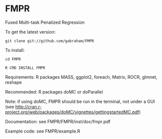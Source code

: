 FMPR
====

Fused Multi-task Penalized Regression

To get the latest version:

    git clone git://github.com/gabraham/FMPR

To install:

    cd FMPR

    R CMD INSTALL FMPR

Requirements: R packages  MASS, ggplot2, foreach, Matrix, ROCR, glmnet,
reshape

Recommended: R packages doMC or doParallel

Note: if using doMC, FMPR should be run in the terminal, not under a GUI (see
http://cran.r-project.org/web/packages/doMC/vignettes/gettingstartedMC.pdf)

Documentation: see FMPR/FMPR/inst/doc/fmpr.pdf

Example code: see FMPR/example.R

